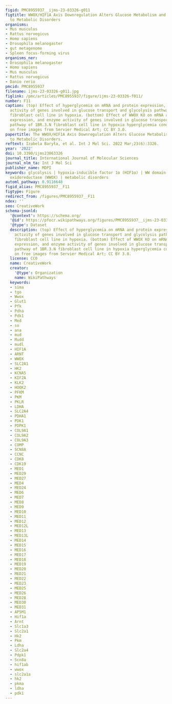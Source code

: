 ```yaml
---
figid: PMC8955937__ijms-23-03326-g011
figtitle: WWOX/HIF1A Axis Downregulation Alters Glucose Metabolism and Predispose
  to Metabolic Disorders
organisms:
- Mus musculus
- Rattus norvegicus
- Homo sapiens
- Drosophila melanogaster
- gut metagenome
- Spleen focus-forming virus
organisms_ner:
- Drosophila melanogaster
- Homo sapiens
- Mus musculus
- Rattus norvegicus
- Danio rerio
pmcid: PMC8955937
filename: ijms-23-03326-g011.jpg
figlink: /pmc/articles/PMC8955937/figure/ijms-23-03326-f011/
number: F11
caption: (top) Effect of hyperglycemia on mRNA and protein expression, and enzyme
  activity of genes involved in glucose transport and glycolysis pathway of 1BR.3.N
  fibroblast cell line in hypoxia. (bottom) Effect of WWOX KO on mRNA and protein
  expression, and enzyme activity of genes involved in glucose transport and glycolysis
  pathway of 1BR.3.N fibroblast cell line in hypoxia hyperglycemia condition. Based
  on free images from Servier Medical Art; CC BY 3.0.
papertitle: The WWOX/HIF1A Axis Downregulation Alters Glucose Metabolism and Predispose
  to Metabolic Disorders.
reftext: Izabela Baryła, et al. Int J Mol Sci. 2022 Mar;23(6):3326.
year: '2022'
doi: 10.3390/ijms23063326
journal_title: International Journal of Molecular Sciences
journal_nlm_ta: Int J Mol Sci
publisher_name: MDPI
keywords: glycolysis | hypoxia-inducible factor 1α (HIF1α) | WW domain-containing
  oxidoreductase (WWOX) | metabolic disorders
automl_pathway: 0.9116648
figid_alias: PMC8955937__F11
figtype: Figure
redirect_from: /figures/PMC8955937__F11
ndex: ''
seo: CreativeWork
schema-jsonld:
  '@context': https://schema.org/
  '@id': https://pfocr.wikipathways.org/figures/PMC8955937__ijms-23-03326-g011.html
  '@type': Dataset
  description: (top) Effect of hyperglycemia on mRNA and protein expression, and enzyme
    activity of genes involved in glucose transport and glycolysis pathway of 1BR.3.N
    fibroblast cell line in hypoxia. (bottom) Effect of WWOX KO on mRNA and protein
    expression, and enzyme activity of genes involved in glucose transport and glycolysis
    pathway of 1BR.3.N fibroblast cell line in hypoxia hyperglycemia condition. Based
    on free images from Servier Medical Art; CC BY 3.0.
  license: CC0
  name: CreativeWork
  creator:
    '@type': Organization
    name: WikiPathways
  keywords:
  - sima
  - tgo
  - Wwox
  - Glut1
  - Pfk
  - Pdha
  - Pdk1
  - Med
  - so
  - ana
  - mud
  - Mudd
  - mudl
  - HIF1A
  - ARNT
  - WWOX
  - SLC2A1
  - HK2
  - KCNA5
  - KIF2A
  - KLK2
  - HOOK2
  - PFKM
  - PKM
  - PKLR
  - LDHA
  - SLC2A4
  - PDHA1
  - PDK1
  - PDPK1
  - COL9A1
  - COL9A2
  - COL9A3
  - COMP
  - SCN8A
  - CCNC
  - CDK8
  - CDK19
  - MED1
  - MED29
  - MED27
  - MED4
  - MED24
  - MED6
  - MED7
  - MED8
  - MED9
  - MED10
  - MED11
  - MED12
  - MED12L
  - MED13
  - MED13L
  - MED14
  - MED15
  - MED16
  - MED17
  - MED18
  - MED19
  - MED20
  - MED21
  - MED22
  - MED23
  - MED25
  - MED26
  - MED28
  - MED30
  - MED31
  - AP5M1
  - Hif1a
  - Arnt
  - Slc1a3
  - Slc2a1
  - Hk2
  - Pkm
  - Ldha
  - Slc2a4
  - Pdpk1
  - Scn8a
  - hif1ab
  - wwox
  - slc2a1a
  - hk2
  - pkma
  - ldha
  - pdk1
---
```

